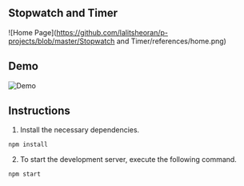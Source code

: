 ## Stopwatch and Timer

![Home Page](https://github.com/lalitsheoran/p-projects/blob/master/Stopwatch and Timer/references/home.png)

## Demo

![Demo](https://i.imgur.com/5o2vNJd.gif)

## Instructions

1. Install the necessary dependencies.

```
npm install
```

2. To start the development server, execute the following command.

```
npm start
```





